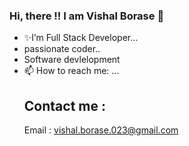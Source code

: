 ### Hi, there !! I am Vishal Borase 👋
-  ✨I’m Full Stack Developer...
-  passionate coder..
-  Software devlelopment
- 📫 How to reach me: ...
  ## Contact me :
  Email : vishal.borase.023@gmail.com
  
   
<!--
**VishalBorase1/VishalBorase1** is a ✨ _special_ ✨ repository because its `README.md` (this file) appears on your GitHub profile.

Here are some ideas to get you started:

- 🔭 I’m currently working on ...
- 👯 I’m looking to collaborate on ...
- 🤔 I’m looking for help with ...
- 💬 Ask me about ...

- 😄 Pronouns: ...
- ⚡ Fun fact: ...
-->
